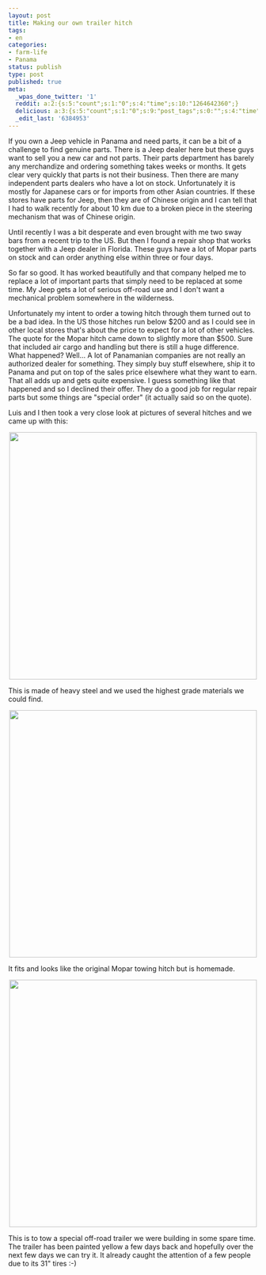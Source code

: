 ```yaml
---
layout: post
title: Making our own trailer hitch
tags:
- en
categories:
- farm-life
- Panama
status: publish
type: post
published: true
meta:
  _wpas_done_twitter: '1'
  reddit: a:2:{s:5:"count";s:1:"0";s:4:"time";s:10:"1264642360";}
  delicious: a:3:{s:5:"count";s:1:"0";s:9:"post_tags";s:0:"";s:4:"time";s:10:"1264642358";}
  _edit_last: '6384953'
---
```

If you own a Jeep vehicle in Panama and need parts, it can be a bit of a challenge to find genuine parts. There is a Jeep dealer here but these guys want to sell you a new car and not parts. Their parts department has barely any merchandize and ordering something takes weeks or months. It gets clear very quickly that parts is not their business. Then there are many independent parts dealers who have a lot on stock. Unfortunately it is mostly for Japanese cars or for imports from other Asian countries. If these stores have parts for Jeep, then they are of Chinese origin and I can tell that I had to walk recently for about 10 km due to a broken piece in the steering mechanism that was of Chinese origin.

Until recently I was a bit desperate and even brought with me two sway bars from a recent trip to the US. But then I found a repair shop that works together with a Jeep dealer in Florida. These guys have a lot of Mopar parts on stock and can order anything else within three or four days.

So far so good. It has worked beautifully and that company helped me to replace a lot of important parts that simply need to be replaced at some time. My Jeep gets a lot of serious off-road use and I don't want a mechanical problem somewhere in the wilderness.

Unfortunately my intent to order a towing hitch through them turned out to be a bad idea. In the US those hitches run below $200 and as I could see in other local stores that's about the price to expect for a lot of other vehicles. The quote for the Mopar hitch came down to slightly more than $500. Sure that included air cargo and handling but there is still a huge difference. What happened? Well... A lot of Panamanian companies are not really an authorized dealer for something. They simply buy stuff elsewhere, ship it to Panama and put on top of the sales price elsewhere what they want to earn. That all adds up and gets quite expensive. I guess something like that happened and so I declined their offer. They do a good job for regular repair parts but some things are "special order" (it actually said so on the quote).

Luis and I then took a very close look at pictures of several hitches and we came up with this:

<div style="text-align:center;"><a href="http://www.flickr.com/photos/34665899@N00/4208841519" title="View '' on Flickr.com"><img border="0" width="500" alt="" src="http://farm3.static.flickr.com/2779/4208841519_8e1b81e9bc.jpg"></a></div>

This is made of heavy steel and we used the highest grade materials we could find.

<div style="text-align:center;"><a href="http://www.flickr.com/photos/34665899@N00/4209604072" title="View '' on Flickr.com"><img border="0" width="500" alt="" src="http://farm5.static.flickr.com/4048/4209604072_5512ec1c0a.jpg"></a></div>

It fits and looks like the original Mopar towing hitch but is homemade.

<div style="text-align:center;"><a href="http://www.flickr.com/photos/34665899@N00/4209605118" title="View '' on Flickr.com"><img border="0" width="500" alt="" src="http://farm5.static.flickr.com/4022/4209605118_32ab844bd8.jpg"></a></div>

This is to tow a special off-road trailer we were building in some spare time. The trailer has been painted yellow a few days back and hopefully over the next few days we can try it. It already caught the attention of a few people due to its 31" tires :-)
